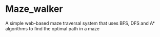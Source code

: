# Maze_walker
A simple web-based maze traversal system that uses BFS, DFS and A* algorithms to find the optimal path in a maze
